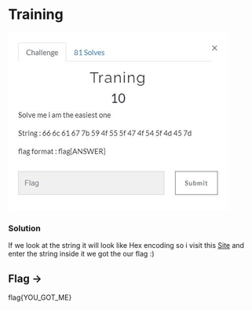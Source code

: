 # Training

![alt text](https://github.com/VulnFreak/The-Cyber-Grabs-CTF/blob/master/Images/taining.JPG)

### Solution
If we look at the string it will look like Hex encoding so i visit this [Site](http://www.unit-conversion.info/texttools/hexadecimal/) and enter the string inside it 
we got the our flag :)

## Flag ->
flag{YOU_GOT_ME}

